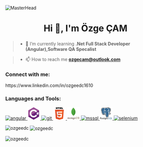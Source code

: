  ![MasterHead]([https://lh3.googleusercontent.com/proxy/TGKvaPrzuCyEyJrX26skTS69AuRRCfvLvB7tpfpzspg2n5mj_fgpp8XzAeHdW0ENGC4Rj8vvOsOGZCfS3WEfOYpwTFp1es6jG-8V5R4hMTD5](https://startupteknoloji.com/wp-content/uploads/2021/08/yazilima-yeni-baslayanlar-icin-yol-haritasi1-startupteknoloji.jpg))
<h1 align="center">Hi 👋, I'm Özge ÇAM</h1>
<h3 align="center"> </h3>

> - 🌱 I’m currently learning **.Net Full Stack Developer (Angular),Software QA Specalist**

>- 📫 How to reach me **ozgecam@outlook.com**

<h3 align="left">Connect with me:</h3>
<p align="left">
https://www.linkedin.com/in/ozgeedc1610

<h3 align="left">Languages and Tools:</h3>
<p align="left"> <a href="https://angular.io" target="_blank" rel="noreferrer"> <img src="https://angular.io/assets/images/logos/angular/angular.svg" alt="angular" width="40" height="40"/> </a> <a href="https://www.w3schools.com/cs/" target="_blank" rel="noreferrer"> <img src="https://raw.githubusercontent.com/devicons/devicon/master/icons/csharp/csharp-original.svg" alt="csharp" width="40" height="40"/> </a> <a href="https://git-scm.com/" target="_blank" rel="noreferrer"> <img src="https://www.vectorlogo.zone/logos/git-scm/git-scm-icon.svg" alt="git" width="40" height="40"/> </a> <a href="https://www.w3.org/html/" target="_blank" rel="noreferrer"> <img src="https://raw.githubusercontent.com/devicons/devicon/master/icons/html5/html5-original-wordmark.svg" alt="html5" width="40" height="40"/> </a> <a href="https://www.mongodb.com/" target="_blank" rel="noreferrer"> <img src="https://raw.githubusercontent.com/devicons/devicon/master/icons/mongodb/mongodb-original-wordmark.svg" alt="mongodb" width="40" height="40"/> </a> <a href="https://www.microsoft.com/en-us/sql-server" target="_blank" rel="noreferrer"> <img src="https://www.svgrepo.com/show/303229/microsoft-sql-server-logo.svg" alt="mssql" width="40" height="40"/> </a> <a href="https://www.postgresql.org" target="_blank" rel="noreferrer"> <img src="https://raw.githubusercontent.com/devicons/devicon/master/icons/postgresql/postgresql-original-wordmark.svg" alt="postgresql" width="40" height="40"/> </a> <a href="https://www.selenium.dev" target="_blank" rel="noreferrer"> <img src="https://raw.githubusercontent.com/detain/svg-logos/780f25886640cef088af994181646db2f6b1a3f8/svg/selenium-logo.svg" alt="selenium" width="40" height="40"/> </a> </p>

<p><img align="left" src="https://github-readme-stats.vercel.app/api/top-langs?username=ozgeedc&show_icons=true&locale=en&layout=compact" alt="ozgeedc" /></p>

<p>&nbsp;<img align="center" src="https://github-readme-stats.vercel.app/api?username=ozgeedc&show_icons=true&locale=en" alt="ozgeedc" /></p>

<p><img align="center" src="https://github-readme-streak-stats.herokuapp.com/?user=ozgeedc&" alt="ozgeedc" /></p>
